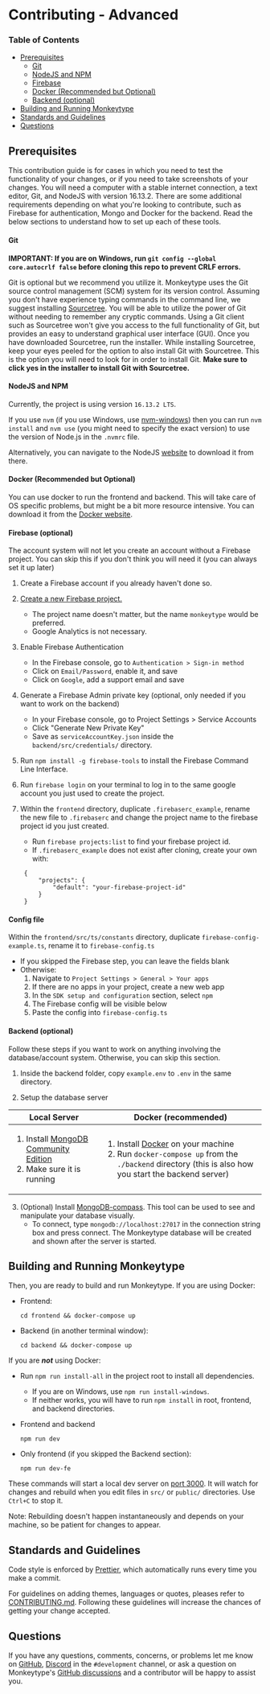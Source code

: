 # Contributing - Advanced

### **Table of Contents**

- [Prerequisites](#prerequisites)
  - [Git](#git)
  - [NodeJS and NPM](#nodejs-and-npm)
  - [Firebase](#firebase)
  - [Docker (Recommended but Optional)](#docker-recommended-but-optional)
  - [Backend (optional)](#backend-optional)
- [Building and Running Monkeytype](#building-and-running-monkeytype)
- [Standards and Guidelines](#standards-and-guidelines)
- [Questions](#questions)

## Prerequisites

This contribution guide is for cases in which you need to test the functionality of your changes, or if you need to take screenshots of your changes. You will need a computer with a stable internet connection, a text editor, Git, and NodeJS with version 16.13.2. There are some additional requirements depending on what you're looking to contribute, such as Firebase for authentication, Mongo and Docker for the backend. Read the below sections to understand how to set up each of these tools.

#### Git

**IMPORTANT: If you are on Windows, run `git config --global core.autocrlf false` before cloning this repo to prevent CRLF errors.**

Git is optional but we recommend you utilize it. Monkeytype uses the Git source control management (SCM) system for its version control. Assuming you don't have experience typing commands in the command line, we suggest installing [Sourcetree](https://www.sourcetreeapp.com/). You will be able to utilize the power of Git without needing to remember any cryptic commands. Using a Git client such as Sourcetree won't give you access to the full functionality of Git, but provides an easy to understand graphical user interface (GUI). Once you have downloaded Sourcetree, run the installer. While installing Sourcetree, keep your eyes peeled for the option to also install Git with Sourcetree. This is the option you will need to look for in order to install Git. **Make sure to click yes in the installer to install Git with Sourcetree.**

#### NodeJS and NPM

Currently, the project is using version `16.13.2 LTS`.

If you use `nvm` (if you use Windows, use [nvm-windows](https://github.com/coreybutler/nvm-windows)) then you can run `nvm install` and `nvm use` (you might need to specify the exact version) to use the version of Node.js in the `.nvmrc` file.

Alternatively, you can navigate to the NodeJS [website](https://nodejs.org/en/) to download it from there.

#### Docker (Recommended but Optional)

You can use docker to run the frontend and backend. This will take care of OS specific problems, but might be a bit more resource intensive. You can download it from the [Docker website](https://www.docker.com/get-started/#h_installation).

#### Firebase (optional)

The account system will not let you create an account without a Firebase project. You can skip this if you don't think you will need it (you can always set it up later)

1. Create a Firebase account if you already haven't done so.
1. [Create a new Firebase project.](https://console.firebase.google.com/u/0/)

   - The project name doesn't matter, but the name `monkeytype` would be preferred.
   - Google Analytics is not necessary.

1. Enable Firebase Authentication

   - In the Firebase console, go to `Authentication > Sign-in method`
   - Click on `Email/Password`, enable it, and save
   - Click on `Google`, add a support email and save

1. Generate a Firebase Admin private key (optional, only needed if you want to work on the backend)

   - In your Firebase console, go to Project Settings > Service Accounts
   - Click "Generate New Private Key"
   - Save as `serviceAccountKey.json` inside the `backend/src/credentials/` directory.

1. Run `npm install -g firebase-tools` to install the Firebase Command Line Interface.
1. Run `firebase login` on your terminal to log in to the same google account you just used to create the project.
1. Within the `frontend` directory, duplicate `.firebaserc_example`, rename the new file to `.firebaserc` and change the project name to the firebase project id you just created.

   - Run `firebase projects:list` to find your firebase project id.
   - If `.firebaserc_example` does not exist after cloning, create your own with:

   ```.firebaserc
    {
        "projects": {
            "default": "your-firebase-project-id"
        }
    }
   ```

#### Config file

Within the `frontend/src/ts/constants` directory, duplicate `firebase-config-example.ts`, rename it to `firebase-config.ts`

- If you skipped the Firebase step, you can leave the fields blank
- Otherwise:
  1. Navigate to `Project Settings > General > Your apps`
  2. If there are no apps in your project, create a new web app
  3. In the `SDK setup and configuration` section, select `npm`
  4. The Firebase config will be visible below
  5. Paste the config into `firebase-config.ts`

#### Backend (optional)

Follow these steps if you want to work on anything involving the database/account system. Otherwise, you can skip this section.

1. Inside the backend folder, copy `example.env` to `.env` in the same directory.

2. Setup the database server

| Local Server                                                                                                                                             | Docker (recommended)                                                                                                                                                                                                   |
| -------------------------------------------------------------------------------------------------------------------------------------------------------- | ---------------------------------------------------------------------------------------------------------------------------------------------------------------------------------------------------------------------- |
| <ol><li>Install [MongoDB Community Edition](https://docs.mongodb.com/manual/administration/install-community/)</li><li>Make sure it is running</li></ol> | <ol><li>Install [Docker](http://www.docker.io/gettingstarted/#h_installation) on your machine</li><li>Run `docker-compose up` from the `./backend` directory (this is also how you start the backend server)</li></ol> |

3. (Optional) Install [MongoDB-compass](https://www.mongodb.com/try/download/compass?tck=docs_compass). This tool can be used to see and manipulate your database visually.
   - To connect, type `mongodb://localhost:27017` in the connection string box and press connect. The Monkeytype database will be created and shown after the server is started.

## Building and Running Monkeytype

Then, you are ready to build and run Monkeytype. If you are using Docker:

- Frontend:
  ```
  cd frontend && docker-compose up
  ```
- Backend (in another terminal window):
  ```
  cd backend && docker-compose up
  ```

If you are **_not_** using Docker:

- Run `npm run install-all` in the project root to install all dependencies.

  - If you are on Windows, use `npm run install-windows`.
  - If neither works, you will have to run `npm install` in root, frontend, and backend directories.

- Frontend and backend
  ```
  npm run dev
  ```
- Only frontend (if you skipped the Backend section):
  ```
  npm run dev-fe
  ```

These commands will start a local dev server on [port 3000](http://localhost:3000). It will watch for changes and rebuild when you edit files in `src/` or `public/` directories. Use `Ctrl+C` to stop it.

Note: Rebuilding doesn't happen instantaneously and depends on your machine, so be patient for changes to appear.

## Standards and Guidelines

Code style is enforced by [Prettier](https://prettier.io/docs/en/install.html), which automatically runs every time you make a commit.

For guidelines on adding themes, languages or quotes, pleases refer to [CONTRIBUTING.md](./CONTRIBUTING.md). Following these guidelines will increase the chances of getting your change accepted.

## Questions

If you have any questions, comments, concerns, or problems let me know on [GitHub](https://github.com/Miodec), [Discord](https://discord.gg/monkeytype) in the `#development` channel, or ask a question on Monkeytype's [GitHub discussions](https://github.com/monkeytypegame/monkeytype/discussions) and a contributor will be happy to assist you.
